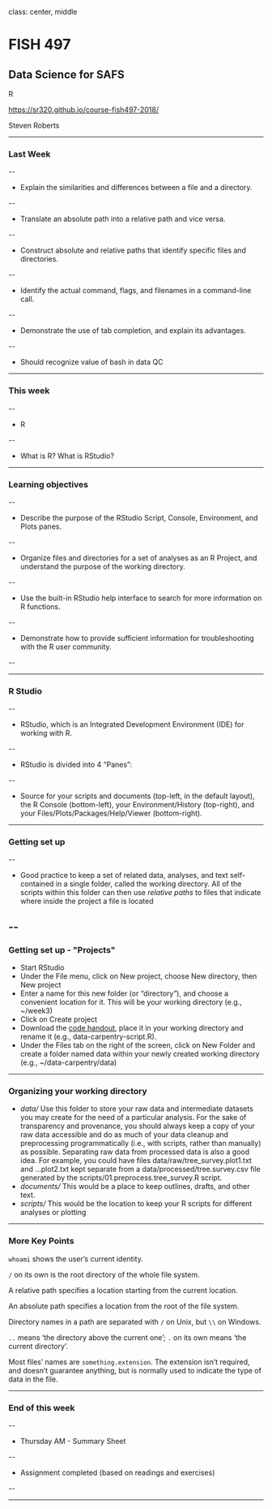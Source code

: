 class: center, middle

# FISH 497
## Data Science for SAFS

R

https://sr320.github.io/course-fish497-2018/


Steven Roberts



---

### Last Week
--


- Explain the similarities and differences between a file and a directory.

--

- Translate an absolute path into a relative path and vice versa.

--

- Construct absolute and relative paths that identify specific files and directories.

--

- Identify the actual command, flags, and filenames in a command-line call.

--

- Demonstrate the use of tab completion, and explain its advantages.

--

- Should recognize value of bash in data QC



---

### This week
--

- R

--

- What is R? What is RStudio?



---

### Learning objectives

--

- Describe the purpose of the RStudio Script, Console, Environment, and Plots panes.

--

- Organize files and directories for a set of analyses as an R Project, and understand the purpose of the working directory.

--

- Use the built-in RStudio help interface to search for more information on R functions.

--

- Demonstrate how to provide sufficient information for troubleshooting with the R user community.

--




---

### R Studio

--

- RStudio, which is an Integrated Development Environment (IDE) for working with R.

--

- RStudio is divided into 4 “Panes”:

--

- Source for your scripts and documents (top-left, in the default layout), the R Console (bottom-left), your Environment/History (top-right), and your Files/Plots/Packages/Help/Viewer (bottom-right).





---
### Getting set up

--

- Good practice to keep a set of related data, analyses, and text self-contained in a single folder, called the working directory. All of the scripts within this folder can then use *relative paths* to files that indicate where inside the project a file is located

--
---
### Getting set up - "Projects"

- Start RStudio
- Under the File menu, click on New project, choose New directory, then New project
- Enter a name for this new folder (or “directory”), and choose a convenient location for it. This will be your working directory (e.g., ~/week3)
- Click on Create project
- Download the [code handout](http://www.datacarpentry.org/R-ecology-lesson/code-handout.R), place it in your working directory and rename it (e.g.,  data-carpentry-script.R).
- Under the Files tab on the right of the screen, click on New Folder and create a folder named data within your newly created working directory (e.g., ~/data-carpentry/data)

---

### Organizing your working directory

- *data/* Use this folder to store your raw data and intermediate datasets you may create for the need of a particular analysis. For the sake of transparency and provenance, you should always keep a copy of your raw data accessible and do as much of your data cleanup and preprocessing programmatically (i.e., with scripts, rather than manually) as possible. Separating raw data from processed data is also a good idea. For example, you could have files  data/raw/tree_survey.plot1.txt and ...plot2.txt kept separate from a  data/processed/tree.survey.csv file generated by the  scripts/01.preprocess.tree_survey.R script.
- *documents/* This would be a place to keep outlines, drafts, and other text.
- *scripts/* This would be the location to keep your R scripts for different analyses or plotting



---

### More Key Points

`whoami` shows the user’s current identity.

`/` on its own is the root directory of the whole file system.

A relative path specifies a location starting from the current location.

An absolute path specifies a location from the root of the file system.

Directory names in a path are separated with `/` on Unix, but `\\` on Windows.

`..` means ‘the directory above the current one’; `.` on its own means ‘the current directory’.

Most files’ names are `something.extension`. The extension isn’t required, and doesn’t guarantee anything, but is normally used to indicate the type of data in the file.

---



### End of this week

--

- Thursday AM - Summary Sheet

--

- Assignment completed (based on readings and exercises)

--





---
